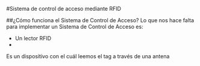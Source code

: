 #Sistema de control de acceso mediante RFID

##¿Cómo funciona el Sistema de Control de Acceso?
Lo que nos hace falta para implementar un Sistema de Control de Acceso es:

 - Un lector RFID
 - 

Es un dispositivo con el cuál leemos el tag a través de una antena 
